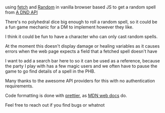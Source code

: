using [fetch](https://developer.mozilla.org/en-US/docs/Web/API/Fetch_API/Using_Fetch) and [Random](https://developer.mozilla.org/en-US/docs/Web/JavaScript/Reference/Global_Objects/Math/random) in vanilla browser based JS to get a random spell from [A DND API](https://5e-bits.github.io/docs/)

There's no polyhedral dice big enough to roll a random spell, so it could be a fun game mechanic for a DM to implement however they like. 

I think it could be fun to have a character who can only cast random spells. 

At the moment this doesn't display damage or healing variables as it causes errors when the web page expects a field that a fetched spell doesn't have

I want to add a search bar here to so it can be used as a reference, because the party I play with has a few magic users and we often have to pause the game to go find details of a spell in the PHB. 

Many thanks to the awesome API providers for this with no authentication requirements.


Code formatting is done with [prettier](https://prettier.io/), as  [MDN web docs](https://developer.mozilla.org/en-US/docs/MDN/Writing_guidelines/Writing_style_guide/Code_style_guide/JavaScript#operators) do. 

Feel free to reach out if you find bugs or whatnot